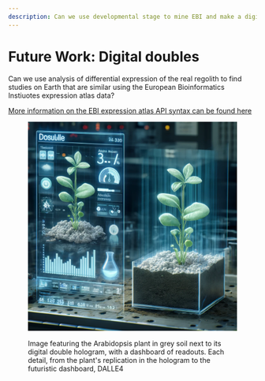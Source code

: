 ```yaml
---
description: Can we use developmental stage to mine EBI and make a digital double?
---
```


# Future Work: Digital doubles

Can we use analysis of differential expression of the real regolith to find studies on Earth that are similar using the European Bioinformatics Instiuotes expression atlas data?

[More information on the EBI expression atlas API syntax can be found here](https://github.com/gxa/atlas\_gsa/tree/master)

<figure><img src="../.gitbook/assets/image (1) (1) (1) (1) (1).png" alt=""><figcaption><p>Image featuring the Arabidopsis plant in grey soil next to its digital double hologram, with a dashboard of readouts. Each detail, from the plant's replication in the hologram to the futuristic dashboard, DALLE4</p></figcaption></figure>
